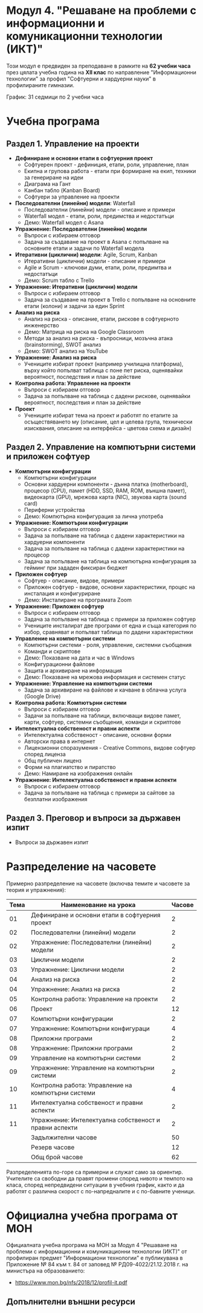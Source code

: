 # Модул 4. "Решаване на проблеми с информационни и комуникационни технологии (ИКТ)"

Този модул е предвиден за преподаване в рамките на **62 учебни часа** през цялата учебна година на **XII клас** по направление "Информационни технологии" за профил "Софтуерни и хардуерни науки" в профилираните гимназии.

График: 31 седмици по 2 учебни часа

# Учебна програма

## Раздел 1. Управление на проекти
 - **Дефиниране и основни етапи в софтуерния проект**
   - Софтуерен проект - дефиниция, етапи, роли, управление, план
   - Екипна и групова работа - етапи при формиране на екип, техники за генериране на идеи
   - Диаграма на Гант
   - Канбан табло (Kanban Board)
   - Софтуери за управление на проекти
 - **Последователни (линейни) модели**: Waterfall
   - Последователни (линейни) модели - описание и примери
   - Waterfall модел - етапи, роли, предимства и недостатъци
   - Демо: Waterfall модел с Asana
 - **Упражнение: Последователни (линейни) модели**
   - Въпроси с избираем отговор
   - Задача за създаване на проект в Asana с попълване на основните етапи и задачи по Waterfall модела
 - **Итеративни (циклични) модели**: Agile, Scrum, Kanban
   - Итеративни (циклични) модели - описание и примери
   - Agile и Scrum - ключови думи, етапи, роли, предимтва и недостатъци
   - Демо: Scrum табло с Trello
 - **Упражнение: Итеративни (циклични) модели**
   - Въпроси с избираем отговор
   - Задача за създаване на проект в Trello с попълване на основните етапи (колони) и задачи за един Sprint
 - **Анализ на риска**
   - Анализ на риска - описание, етапи, рискове в софтуерното инженерство
   - Демо: Матрица на риска на Google Classroom
   - Методи за анализ на риска - въпросници, мозъчна атака (brainstorming), SWOT анализ
   - Демо: SWOT анализ на YouTube
- **Упражнение: Анализ на риска**
   - Учениците избират проект (например училищна платформа), върху който попълват таблица с поне пет риска, оценявайки вероятност, последствия и план за действие
 - **Контролна работа: Управление на проекти**
   - Въпроси с избираем отговор
   - Задача за попълване на таблица с дадени рискове, оценявайки вероятност, последствия и план за действие
 - **Проект**
   - Учениците избират тема на проект и работят по етапите за осъществяването му (описание, цел и целева група, технически изисквания, описание на интерфейса - цветова схема и дизайн)


## Раздел 2. Управление на компютърни системи и приложен софтуер
  - **Компютърни конфигурации**
    - Компютърни конфигурации
    - Основни хардуерни компоненти - дънна платка (motherboard), процесор (CPU), памет (HDD, SSD, RAM, ROM, външна памет), видеокарта (GPU), мрежова карта (NIC), звукова карта (sound card)
    - Периферни устройства
    - Демо: Компютърна конфигурация за лична употреба
  - **Упражнение: Компютърни конфигурации**
    - Въпроси с избираем отговор
    - Задача за попълване на таблица с дадени характеристики на хардуерни компоненти
    - Задача за попълване на таблица с дадени характеристики на процесор
    - Задача за попълване на таблица на компютърна конфигурация за гейминг при зададен фиксиран бюджет
  - **Приложен софтуер**
    - Софтуер - описание, видове, примери
    - Приложен софтуер - видове, основни характеристики, процес на инсталация и конфигуриране
    - Демо: Инсталиране на програмата Zoom
  - **Упражнение: Приложен софтуер**
    - Въпроси с избираем отговор
    - Задача за попълване на таблица с примери за приложен софтуер
    - Учениците инсталират две програми от една и съща категория по избор, сравняват и попълват таблица по дадени характеристики
  - **Управление на компютърни системи**
    - Компютърни системи - роля, управление, системни съобщения
    - Команди и скриптове
    - Демо: Показване на дата и час в Windows
    - Конфигурационни файлове
    - Защита и архивиране на информация
    - Демо: Показване на мрежова информация и системен статус
  - **Упражнение: Управление на компютърни системи**
    - Задача за архивиране на файлове и качване в облачна услуга (Google Drive)
  - **Контролна работа: Компютърни системи**
    - Въпроси с избираем отговор
    - Задачи за попълване на таблици, включващи видове памет, карти, софтуер, системни съобщения, команди и скриптове
  - **Интелектуална собственост и правни аспекти**
    - Интелектуална собственост - описание, основни форми
    - Авторски права в интернет
    - Лицензионни споразумения - Creative Commons, видове софтуер според лиценза
    - Общ публичен лиценз
    - Форми на плагиатство и пиратство
    - Демо: Намиране на изображения онлайн
  - **Упражнение: Интелектуална собственост и правни аспекти**
    - Въпроси с избираем отговор
    - Задача за попълване на таблица с примери за сайтове за безплатни изображения

## Раздел 3. Преговор и въпроси за държавен изпит
  - Въпроси за държавен изпит

# Разпределение на часовете

Примерно разпределение на часовете (включва темите и часовете за теория и упражнения):

| Тема | Наименование на урока                                                              | Часове      |
|------|------------------------------------------------------------------------------------|-------------|
|  01  | Дефиниране и основни етапи в софтуерния проект                                     |      2      |
|  02  | Последователни (линейни) модели                                                    |      2      |
|  02  | Упражнение: Последователни (линейни) модели                                        |      2      |
|  03  | Циклични модели                                                                    |      2      |
|  03  | Упражнение: Циклични модели                                                        |      2      |
|  04  | Анализ на риска                                                                    |      2      |
|  04  | Упражнение: Анализ на риска                                                        |      2      |
|  05  | Контролна работа: Управление на проекти                                            |      2      |
|  06  | Проект                                                                             |      12     |
|  07  | Компютърни конфигурации                                                            |      2      |
|  07  | Упражнение: Компютърни конфигураци                                                 |      4      |
|  08  | Приложни програми                                                                  |      2      |
|  08  | Упражнение: Приложни програми                                                      |      2      |
|  09  | Управление на компютърни системи                                                   |      2      |
|  09  | Упражнение: Управление на компютърни системи                                       |      2      |
|  10  | Контролна работа: Управление на компютърни системи                                 |      4      |
|  11  | Интелектуална собственост и правни аспекти                                         |      2      |
|  11  | Упражнение: Интелектуална собственост и правни аспекти                             |      2      |
|      | Задължителни часове                                                                |      50     |
|      | Резерв часове                                                                      |      12     |
|      | Общ брой часове                                                                    |      62     |

Разпределенията по-горе са примерни и служат само за ориентир. Учителите са свободни да правят промени според нивото и темпото на класа, според непредвидени ситуации в учебния график, както и да работят с различна скорост с по-напредналите и с по-бавните ученици.

# Официална учебна програма от МОН
Официалната учебна програма на МОН за Модул 4 "Решаване на проблеми с информационни и комуникационни технологии (ИКТ)" от профилиран предмет "Информациони технологии" е публикувана в Приложение № 84 към т. 84 от заповед № РД09-4022/21.12.2018 г. на министъра на образованието:
  - https://www.mon.bg/nfs/2018/12/profil-it.pdf

## Допълнителни външни ресурси
